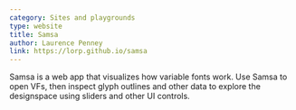 ```yaml
---
category: Sites and playgrounds
type: website
title: Samsa
author: Laurence Penney
link: https://lorp.github.io/samsa
---
```

Samsa is a web app that visualizes how variable fonts work. Use Samsa to open VFs, then inspect glyph outlines and other data to explore the designspace using sliders and other UI controls.